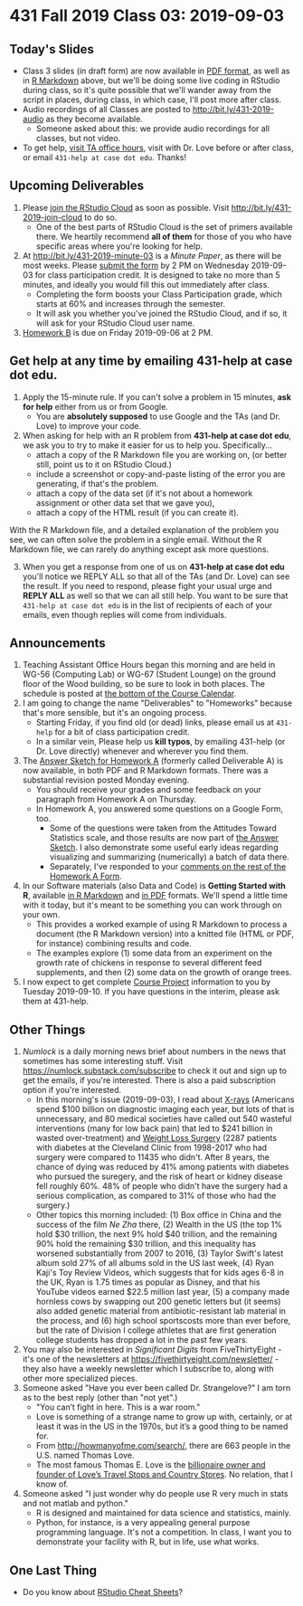 # 431 Fall 2019 Class 03: 2019-09-03

## Today's Slides

- Class 3 slides (in draft form) are now available in [PDF format](https://github.com/THOMASELOVE/2019-431/blob/master/CLASSES/CLASS03/431_class-03-slides_2019.pdf), as well as in [R Markdown](https://github.com/THOMASELOVE/2019-431/blob/master/CLASSES/CLASS03/431_class-03-slides_2019.Rmd) above, but we'll be doing some live coding in RStudio during class, so it's quite possible that we'll wander away from the script in places, during class, in which case, I'll post more after class.
- Audio recordings of all Classes are posted to http://bit.ly/431-2019-audio as they become available.
    - Someone asked about this: we provide audio recordings for all classes, but not video.
- To get help, [visit TA office hours](https://github.com/THOMASELOVE/2019-431/blob/master/calendar.md#ta-office-hours), visit with Dr. Love before or after class, or email `431-help at case dot edu`. Thanks!

## Upcoming Deliverables

1. Please [join the RStudio Cloud](http://bit.ly/431-2019-join-cloud) as soon as possible. Visit http://bit.ly/431-2019-join-cloud to do so.
    - One of the best parts of RStudio Cloud is the set of primers available there. We heartily recommend **all of them** for those of you who have specific areas where you're looking for help.
2. At http://bit.ly/431-2019-minute-03 is a *Minute Paper*, as there will be most weeks. Please [submit the form](http://bit.ly/431-2019-minute-03) by 2 PM on Wednesday 2019-09-03 for class participation credit. It is designed to take no more than 5 minutes, and ideally you would fill this out immediately after class. 
    - Completing the form boosts your Class Participation grade, which starts at 60% and increases through the semester.
    - It will ask you whether you've joined the RStudio Cloud, and if so, it will ask for your RStudio Cloud user name.
3. [Homework B](https://github.com/THOMASELOVE/2019-431/tree/master/DELIVERABLES/B) is due on Friday 2019-09-06 at 2 PM.

## Get help at any time by emailing **431-help at case dot edu**.

1. Apply the 15-minute rule. If you can't solve a problem in 15 minutes, **ask for help** either from us or from Google.
    - You are **absolutely supposed** to use Google and the TAs (and Dr. Love) to improve your code.
2. When asking for help with an R problem from **431-help at case dot edu**, we ask you to try to make it easier for us to help you. Specifically...
    - attach a copy of the R Markdown file you are working on, (or better still, point us to it on RStudio Cloud.)
    - include a screenshot or copy-and-paste listing of the error you are generating, if that's the problem.
    - attach a copy of the data set (if it's not about a homework assignment or other data set that we gave you),
    - attach a copy of the HTML result (if you can create it).

With the R Markdown file, and a detailed explanation of the problem you see, we can often solve the problem in a single email. Without the R Markdown file, we can rarely do anything except ask more questions.

3. When you get a response from one of us on **431-help at case dot edu** you'll notice we REPLY ALL so that all of the TAs (and Dr. Love) can see the result. If you need to respond, please fight your usual urge and **REPLY ALL** as well so that we can all still help. You want to be sure that `431-help at case dot edu` is in the list of recipients of each of your emails, even though replies will come from individuals.

## Announcements

1. Teaching Assistant Office Hours began this morning and are held in WG-56 (Computing Lab) or WG-67 (Student Lounge) on the ground floor of the Wood building, so be sure to look in both places. The schedule is posted at [the bottom of the Course Calendar](https://github.com/THOMASELOVE/2019-431/blob/master/calendar.md#ta-office-hours).
2. I am going to change the name "Deliverables" to "Homeworks" because that's more sensible, but it's an ongoing process.
    - Starting Friday, if you find old (or dead) links, please email us at `431-help` for a bit of class participation credit.
    - In a similar vein, Please help us **kill typos**, by emailing 431-help (or Dr. Love directly) whenever and wherever you find them.
3. The [Answer Sketch for Homework A](https://github.com/THOMASELOVE/2019-431/tree/master/DELIVERABLES/A) (formerly called Deliverable A) is now available, in both PDF and R Markdown formats. There was a substantial revision posted Monday evening.
    - You should receive your grades and some feedback on your paragraph from Homework A on Thursday.
    - In Homework A, you answered some questions on a Google Form, too. 
        - Some of the questions were taken from the Attitudes Toward Statistics scale, and those results are now part of [the Answer Sketch](https://github.com/THOMASELOVE/2019-431/tree/master/DELIVERABLES/A). I also demonstrate some useful early ideas regarding visualizing and summarizing (numerically) a batch of data there.
        - Separately, I've responded to your [comments on the rest of the Homework A Form](http://bit.ly/431-2019-hwa-survey-comments).
4. In our Software materials (also Data and Code) is **Getting Started with R**, available [in R Markdown](https://github.com/THOMASELOVE/2019-431/blob/master/SOFTWARE/431-getting-started-with-R.Rmd) and [in PDF](https://github.com/THOMASELOVE/2019-431/blob/master/SOFTWARE/431-getting-started-with-R.pdf) formats. We'll spend a little time with it today, but it's meant to be something you can work through on your own. 
    - This provides a worked example of using R Markdown to process a document (the R Markdown version) into a knitted file (HTML or PDF, for instance) combining results and code.
    - The examples explore (1) some data from an experiment on the growth rate of chickens in response to several different feed supplements, and then (2) some data on the growth of orange trees.
5. I now expect to get complete [Course Project](https://github.com/THOMASELOVE/2019-431/tree/master/PROJECT) information to you by Tuesday 2019-09-10. If you have questions in the interim, please ask them at 431-help.

## Other Things

1. *Numlock* is a daily morning news brief about numbers in the news that sometimes has some interesting stuff. Visit https://numlock.substack.com/subscribe to check it out and sign up to get the emails, if you're interested. There is also a paid subscription option if you're interested.
    - In this morning's issue (2019-09-03), I read about [X-rays](https://undark.org/article/problem-mris-lower-back-pain/) (Americans spend $100 billion on diagnostic imaging each year, but lots of that is unnecessary, and 80 medical societies have called out 540 wasteful interventions (many for low back pain) that led to $241 billion in wasted over-treatment) and [Weight Loss Surgery](https://www.bloomberg.com/news/articles/2019-09-02/for-diabetics-weight-loss-surgery-slashes-the-risk-of-death?srnd=premium) (2287 patients with diabetes at the Cleveland Clinic from 1998-2017 who had surgery were compared to 11435 who didn't. After 8 years, the chance of dying was reduced by 41% among patients with diabetes who pursued the suregery, and the risk of heart or kidney disease fell roughly 60%. 48% of people who didn't have the surgery had a serious complication, as compared to 31% of those who had the surgery.)
    - Other topics this morning included: (1) Box office in China and the success of the film *Ne Zha* there, (2) Wealth in the US (the top 1% hold $30 trillion, the next 9% hold $40 trillion, and the remaining 90% hold the remaining $30 trillion, and this inequality has worsened substantially from 2007 to 2016, (3) Taylor Swift's latest album sold 27% of all albums sold in the US last week, (4) Ryan Kaji's Toy Review Videos, which suggests that for kids ages 6-8 in the UK, Ryan is 1.75 times as popular as Disney, and that his YouTube videos earned $22.5 million last year, (5) a company made hornless cows by swapping out 200 genetic letters but (it seems) also added genetic material from antibiotic-resistant lab material in the process, and (6) high school sportscosts more than ever before, but the rate of Division I college athletes that are first generation college students has dropped a lot in the past few years.
2. You may also be interested in *Significant Digits* from FiveThirtyEight - it's one of the newsletters at https://fivethirtyeight.com/newsletter/ - they also have a weekly newsletter which I subscribe to, along with other more specialized pieces.
3. Someone asked "Have you ever been called Dr. Strangelove?" I am torn as to the best reply (other than "not yet".)
    - "You can’t fight in here. This is a war room."
    - Love is something of a strange name to grow up with, certainly, or at least it was in the US in the 1970s, but it’s a good thing to be named for. 
    - From http://howmanyofme.com/search/, there are 663 people in the U.S. named Thomas Love.
    - The most famous Thomas E. Love is the [billionaire owner and founder of Love’s Travel Stops and Country Stores](https://en.wikipedia.org/wiki/Tom_Love). No relation, that I know of.
4. Someone asked "I just wonder why do people use R very much in stats and not matlab and python." 
    - R is designed and maintained for data science and statistics, mainly. 
    - Python, for instance, is a very appealing general purpose programming language. It's not a competition. In class, I want you to demonstrate your facility with R, but in life, use what works.


## One Last Thing

- Do you know about [RStudio Cheat Sheets](https://www.rstudio.com/resources/cheatsheets/)?

